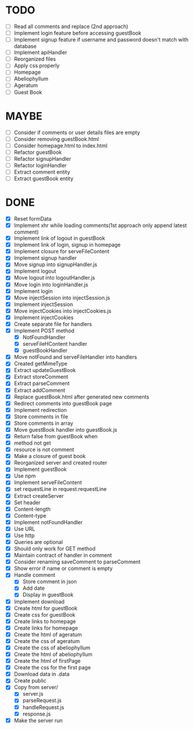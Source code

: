 # TODO
- [ ] Read all comments and replace (2nd approach)
- [ ] Implement login feature before accessing guestBook
- [ ] Implement signup feature if username and password doesn't match with database
- [ ] Implement apiHandler
- [ ] Reorganized files 
- [ ] Apply css properly
 - [ ] Homepage
 - [ ] Abeliophyllum
 - [ ] Ageratum
 - [ ] Guest Book

# MAYBE
- [ ] Consider if comments or user details files are empty
- [ ] Consider removing guestBook.html 
- [ ] Consider homepage.html to index.html
- [ ] Refactor guestBook
- [ ] Refactor signupHandler
- [ ] Refactor loginHandler
- [ ] Extract comment entity 
- [ ] Extract guestBook entity 

# DONE 
- [x] Reset formData
- [x] Implement xhr while loading comments(1st approach only append latest comment)
- [x] Implement link of logout in guestBook
- [x] Implement link of login, signup in homepage
- [x] Implement closure for serveFileContent
- [x] Implement signup handler
- [x] Move signup into signupHandler.js
- [x] Implement logout
- [x] Move logout into logoutHandler.js
- [x] Move login into loginHandler.js
- [x] Implement login
- [x] Move injectSession into injectSession.js
- [x] Implement injectSession
- [x] Move injectCookies into injectCookies.js
- [x] Implement injectCookies
- [x] Create separate file for handlers
- [x] Implement POST method
  - [x] NotFoundHandler
  - [x] serveFileHContent handler
  - [x] guestBookHandler
- [x] Move notFound and serveFileHandler into handlers
- [x] Created getMimeType
- [x] Extract updateGuestBook
- [x] Extract storeComment
- [x] Extract parseComment
- [x] Extract addComment
- [x] Replace guestBook.html after generated new comments
- [x] Redirect comments into guestBook page
- [x] Implement redirection
- [x] Store comments in file
- [x] Store comments in array
- [x] Move guestBook handler into guestBook.js
- [x] Return false from guestBook when 
 - [x] method not get
 - [x] resource is not comment
- [x] Make a closure of guest book
- [x] Reorganized server and created router
- [x] Implement guestBook
- [x] Use npm
- [x] Implement serveFileContent
- [x] set requestLine in request.requestLine 
- [x] Extract createServer
- [x] Set header
 - [x] Content-length
 - [x] Content-type
- [x] Implement notFoundHandler
- [x] Use URL 
- [x] Use http 
- [x] Queries are optional
- [x] Should only work for GET method
- [x] Maintain contract of handler in comment
- [x] Consider renaming saveComment to parseComment
- [x] Show error if name or comment is empty 
- [x] Handle comment
  - [x] Store comment in json
  - [x] Add date
  - [x] Display in guestBook
- [x] Implement download
- [x] Create html for guestBook
- [x] Create css for guestBook
- [x] Create links to homepage
- [x] Create links for homepage
- [x] Create the html of ageratum
- [x] Create the css of ageratum
- [x] Create the css of abeliophyllum
- [x] Create the html of abeliophyllum
- [x] Create the html of firstPage
- [x] Create the css for the first page
- [x] Download data in .data
- [x] Create public
- [x] Copy from server/
  - [x] server.js
  - [x] parseRequest.js 
  - [x] handleRequest.js 
  - [x] response.js
- [x] Make the server run
